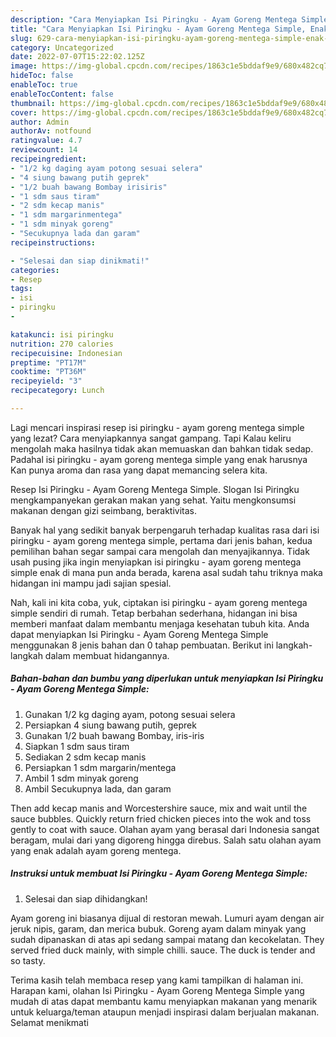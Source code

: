 ```yaml
---
description: "Cara Menyiapkan Isi Piringku - Ayam Goreng Mentega Simple, Enak Banget"
title: "Cara Menyiapkan Isi Piringku - Ayam Goreng Mentega Simple, Enak Banget"
slug: 629-cara-menyiapkan-isi-piringku-ayam-goreng-mentega-simple-enak-banget
category: Uncategorized
date: 2022-07-07T15:22:02.125Z
image: https://img-global.cpcdn.com/recipes/1863c1e5bddaf9e9/680x482cq70/isi-piringku-ayam-goreng-mentega-simple-foto-resep-utama.jpg
hideToc: false
enableToc: true
enableTocContent: false
thumbnail: https://img-global.cpcdn.com/recipes/1863c1e5bddaf9e9/680x482cq70/isi-piringku-ayam-goreng-mentega-simple-foto-resep-utama.jpg
cover: https://img-global.cpcdn.com/recipes/1863c1e5bddaf9e9/680x482cq70/isi-piringku-ayam-goreng-mentega-simple-foto-resep-utama.jpg
author: Admin
authorAv: notfound
ratingvalue: 4.7
reviewcount: 14
recipeingredient:
- "1/2 kg daging ayam potong sesuai selera"
- "4 siung bawang putih geprek"
- "1/2 buah bawang Bombay irisiris"
- "1 sdm saus tiram"
- "2 sdm kecap manis"
- "1 sdm margarinmentega"
- "1 sdm minyak goreng"
- "Secukupnya lada dan garam"
recipeinstructions:

- "Selesai dan siap dinikmati!"
categories:
- Resep
tags:
- isi
- piringku
- 

katakunci: isi piringku  
nutrition: 270 calories
recipecuisine: Indonesian
preptime: "PT17M"
cooktime: "PT36M"
recipeyield: "3"
recipecategory: Lunch

---
```



Lagi mencari inspirasi resep isi piringku - ayam goreng mentega simple yang lezat? Cara menyiapkannya sangat gampang. Tapi Kalau keliru mengolah maka hasilnya tidak akan memuaskan dan bahkan tidak sedap. Padahal isi piringku - ayam goreng mentega simple yang enak harusnya Kan punya aroma dan rasa yang dapat memancing selera kita.


Resep Isi Piringku - Ayam Goreng Mentega Simple. Slogan Isi Piringku mengkampanyekan gerakan makan yang sehat. Yaitu mengkonsumsi makanan dengan gizi seimbang, beraktivitas.

Banyak hal yang sedikit banyak berpengaruh terhadap kualitas rasa dari isi piringku - ayam goreng mentega simple, pertama dari jenis bahan, kedua pemilihan bahan segar sampai cara mengolah dan menyajikannya. Tidak usah pusing jika ingin menyiapkan isi piringku - ayam goreng mentega simple enak di mana pun anda berada, karena asal sudah tahu triknya maka hidangan ini mampu jadi sajian spesial.


Nah, kali ini kita coba, yuk, ciptakan isi piringku - ayam goreng mentega simple sendiri di rumah. Tetap berbahan sederhana, hidangan ini bisa memberi manfaat dalam membantu menjaga kesehatan tubuh kita. Anda dapat menyiapkan Isi Piringku - Ayam Goreng Mentega Simple menggunakan 8 jenis bahan dan 0 tahap pembuatan. Berikut ini langkah-langkah dalam membuat hidangannya.

<!--inarticleads1-->

##### Bahan-bahan dan bumbu yang diperlukan untuk menyiapkan Isi Piringku - Ayam Goreng Mentega Simple:

1. Gunakan 1/2 kg daging ayam, potong sesuai selera
1. Persiapkan 4 siung bawang putih, geprek
1. Gunakan 1/2 buah bawang Bombay, iris-iris
1. Siapkan 1 sdm saus tiram
1. Sediakan 2 sdm kecap manis
1. Persiapkan 1 sdm margarin/mentega
1. Ambil 1 sdm minyak goreng
1. Ambil Secukupnya lada, dan garam


Then add kecap manis and Worcestershire sauce, mix and wait until the sauce bubbles. Quickly return fried chicken pieces into the wok and toss gently to coat with sauce. Olahan ayam yang berasal dari Indonesia sangat beragam, mulai dari yang digoreng hingga direbus. Salah satu olahan ayam yang enak adalah ayam goreng mentega. 

<!--inarticleads2-->

##### Instruksi untuk membuat Isi Piringku - Ayam Goreng Mentega Simple:


1. Selesai dan siap dihidangkan!

Ayam goreng ini biasanya dijual di restoran mewah. Lumuri ayam dengan air jeruk nipis, garam, dan merica bubuk. Goreng ayam dalam minyak yang sudah dipanaskan di atas api sedang sampai matang dan kecokelatan. They served fried duck mainly, with simple chilli. sauce. The duck is tender and so tasty. 

Terima kasih telah membaca resep yang kami tampilkan di halaman ini. Harapan kami, olahan Isi Piringku - Ayam Goreng Mentega Simple yang mudah di atas dapat membantu kamu menyiapkan makanan yang menarik untuk keluarga/teman ataupun menjadi inspirasi dalam berjualan makanan. Selamat menikmati

